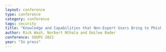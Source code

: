 ```yaml
---
layout: conference
type: conference
category: conference
tags: security
title: "Knowledge and Capabilities that Non-Expert Users Bring to Phishing Detection"
author: Rick Wash, Norbert Nthala and Emilee Rader
conference: SOUPS 2021
year: "In press"
---
```


<!--
abstract: yes
file: "inferences_SOUPS_2020_final.pdf"
link: "https://www.usenix.org/conference/soups2020/presentation/rader"
osf: "https://osf.io/82sd9/"
-->